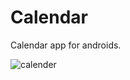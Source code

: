 # **Calendar**
Calendar app for androids.

![calender](https://user-images.githubusercontent.com/57301792/77685725-e5067b80-6fc1-11ea-8b95-3a8524122674.jpg)
